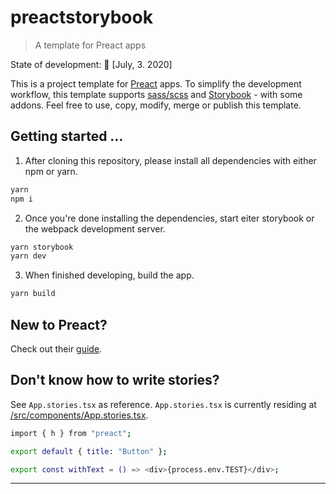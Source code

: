 # preactstorybook

> A template for Preact apps

State of development: 🐣 [July, 3. 2020]

This is a project template for [Preact](https://preactjs.com) apps. To simplify the development workflow, this template supports [sass/scss](https://sass-lang.com) and [Storybook](https://storybook.js.org) - with some addons. Feel free to use, copy, modify, merge or publish this template.

## Getting started ...

1. After cloning this repository, please install all dependencies with either npm or yarn.

```bash
yarn
npm i
```

2. Once you're done installing the dependencies, start eiter storybook or the webpack development server.

```bash
yarn storybook
yarn dev
```

3. When finished developing, build the app.

```bash
yarn build
```

## New to Preact?

Check out their [guide](https://preactjs.com/guide/v10/getting-started).

## Don't know how to write stories?

See `App.stories.tsx` as reference. `App.stories.tsx` is currently residing at [/src/components/App.stories.tsx](https://github.com/lucaausde/preactstorybook/blob/master/src/components/App.stories.tsx).

```bash
import { h } from "preact";

export default { title: "Button" };

export const withText = () => <div>{process.env.TEST}</div>;

```

---
